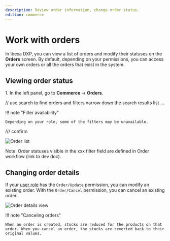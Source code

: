 ```yaml
---
description: Review order information, change order status.
edition: commerce
---
```


# Work with orders

In Ibexa DXP, you can view a list of orders and modify their statuses on the **Orders** screen.
By default, depending on your permissions, you can access your own orders or all the orders that exist in the system.

## Viewing order status

1\. In the left panel, go to **Commerce** -> **Orders**.

// use search to find orders and filters narrow down the search results list
...

!!! note "Filter availability"

    Depending on your role, some of the filters may be unavailable.

/// confirm

![Order list](order_list.png)

Note: Order statuses visible in the xxx filter field are defined in Order workflow (link to dev doc).

## Changing order details

If your [user role](work_with_permissions.md) has the `Order/Update` permission, you can modify an existing order. 
With the `Order/Cancel` permission, you can cancel an existing order.

![Order details view](order_list.png)

!!! note "Canceling orders"

    When an order is created, stocks are reduced for the products on that order. When you cancel an order, the stocks are reverted back to their original values.
